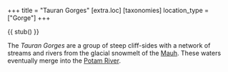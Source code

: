 +++
title = "Tauran Gorges"
[extra.loc]
[taxonomies]
location_type = ["Gorge"]
+++

{{ stub() }}

The *Tauran Gorges* are a group of steep cliff-sides with a network of streams and rivers from the glacial snowmelt of the [Mauh](@/locations/mauh.md). These waters eventually merge into the [Potam River](@/locations/potam.md).